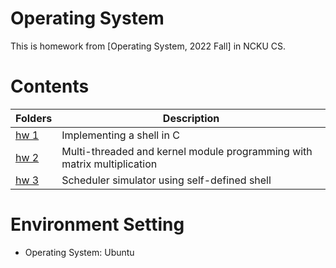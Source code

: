 # Operating System
This is homework from [Operating System, 2022 Fall] in NCKU CS.

# Contents
| Folders | Description |
|---------|-------------|
|[hw 1](/os_2022_hw1-WengBingHong-main)| Implementing a shell in C |
|[hw 2](/os_2022_hw2-WengBingHong-main)| Multi-threaded and kernel module programming with matrix multiplication |
|[hw 3](/os_2022_hw3-WengBingHong-main)| Scheduler simulator using self-defined shell |


# Environment Setting
- Operating System: Ubuntu 

